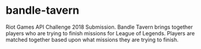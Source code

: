 # bandle-tavern
Riot Games API Challenge 2018 Submission. Bandle Tavern brings together players who are trying to finish missions for League of Legends. Players are matched together based upon what missions they are trying to finish.